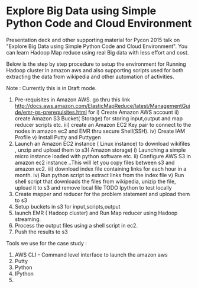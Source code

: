 # Explore Big Data using Simple Python Code and Cloud Environment
Presentation deck and other supporting material for Pycon 2015 talk on "Explore Big Data using Simple Python Code and Cloud Environment". 
You can learn Hadoop Map reduce using real Big data with less effort and cost. 

Below is the step by step procedure to setup the environment for Running Hadoop cluster in amazon aws and also supporting scripts used for both extracting the data from wikipedia and other automation of activities.

Note : Currently this is in Draft mode. 


1) Pre-requisites in Amazon AWS. 
   go thru this link http://docs.aws.amazon.com/ElasticMapReduce/latest/ManagementGuide/emr-gs-prerequisites.html for 
i) Create Amazon AWS account 
ii) create Amazon S3 Bucket( Storage) for storing input,output and map reducer scripts etc. 
iii) create an Amazon EC2 Key pair to connect to the nodes in amazon ec2 and EMR thru secure Shell(SSH). 
iv) Create IAM Profile 
v) Install Putty and Puttygen
2) Launch an Amazon EC2 instance ( Linux instance) to download wikifiles , unzip and upload them to s3( Amazon storage)
i) Launching a simple micro instance loaded with python software etc. 
ii) Configure AWS S3 in amazon ec2 instance  ..This will let you copy files between s3 and amazon ec2.
iii) download index file containing links for each hour in  a month. 
iv) Run python script to extract links from the index file
v) Run shell script that downloads the files from wikipedia, unizip the file, upload it to s3 and remove local file 
TODO Ipython to test locally
3) Create mapper and reducer for the problem statement and upload them to s3
4) Setup buckets in s3 for input,scripts,output
5) launch EMR ( Hadoop cluster) and Run Map reducer using Hadoop streaming. 
6) Process the output files using a shell script in ec2. 
7) Push the results to s3

Tools we use for the case study : 
1) AWS CLI  - Command level interface to launch the amazon aws 
2) Putty 
3) Python 
4) IPython 
5) 


